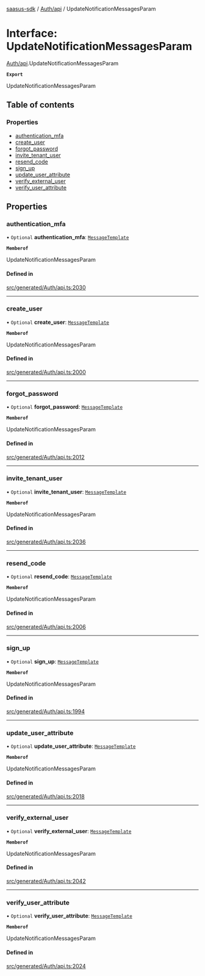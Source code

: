 [saasus-sdk](../README.md) / [Auth/api](../modules/Auth_api.md) / UpdateNotificationMessagesParam

# Interface: UpdateNotificationMessagesParam

[Auth/api](../modules/Auth_api.md).UpdateNotificationMessagesParam

**`Export`**

UpdateNotificationMessagesParam

## Table of contents

### Properties

- [authentication\_mfa](Auth_api.UpdateNotificationMessagesParam.md#authentication_mfa)
- [create\_user](Auth_api.UpdateNotificationMessagesParam.md#create_user)
- [forgot\_password](Auth_api.UpdateNotificationMessagesParam.md#forgot_password)
- [invite\_tenant\_user](Auth_api.UpdateNotificationMessagesParam.md#invite_tenant_user)
- [resend\_code](Auth_api.UpdateNotificationMessagesParam.md#resend_code)
- [sign\_up](Auth_api.UpdateNotificationMessagesParam.md#sign_up)
- [update\_user\_attribute](Auth_api.UpdateNotificationMessagesParam.md#update_user_attribute)
- [verify\_external\_user](Auth_api.UpdateNotificationMessagesParam.md#verify_external_user)
- [verify\_user\_attribute](Auth_api.UpdateNotificationMessagesParam.md#verify_user_attribute)

## Properties

### authentication\_mfa

• `Optional` **authentication\_mfa**: [`MessageTemplate`](Auth_api.MessageTemplate.md)

**`Memberof`**

UpdateNotificationMessagesParam

#### Defined in

[src/generated/Auth/api.ts:2030](https://github.com/saasus-platform/saasus-sdk-javascript/blob/c67ac22/src/generated/Auth/api.ts#L2030)

___

### create\_user

• `Optional` **create\_user**: [`MessageTemplate`](Auth_api.MessageTemplate.md)

**`Memberof`**

UpdateNotificationMessagesParam

#### Defined in

[src/generated/Auth/api.ts:2000](https://github.com/saasus-platform/saasus-sdk-javascript/blob/c67ac22/src/generated/Auth/api.ts#L2000)

___

### forgot\_password

• `Optional` **forgot\_password**: [`MessageTemplate`](Auth_api.MessageTemplate.md)

**`Memberof`**

UpdateNotificationMessagesParam

#### Defined in

[src/generated/Auth/api.ts:2012](https://github.com/saasus-platform/saasus-sdk-javascript/blob/c67ac22/src/generated/Auth/api.ts#L2012)

___

### invite\_tenant\_user

• `Optional` **invite\_tenant\_user**: [`MessageTemplate`](Auth_api.MessageTemplate.md)

**`Memberof`**

UpdateNotificationMessagesParam

#### Defined in

[src/generated/Auth/api.ts:2036](https://github.com/saasus-platform/saasus-sdk-javascript/blob/c67ac22/src/generated/Auth/api.ts#L2036)

___

### resend\_code

• `Optional` **resend\_code**: [`MessageTemplate`](Auth_api.MessageTemplate.md)

**`Memberof`**

UpdateNotificationMessagesParam

#### Defined in

[src/generated/Auth/api.ts:2006](https://github.com/saasus-platform/saasus-sdk-javascript/blob/c67ac22/src/generated/Auth/api.ts#L2006)

___

### sign\_up

• `Optional` **sign\_up**: [`MessageTemplate`](Auth_api.MessageTemplate.md)

**`Memberof`**

UpdateNotificationMessagesParam

#### Defined in

[src/generated/Auth/api.ts:1994](https://github.com/saasus-platform/saasus-sdk-javascript/blob/c67ac22/src/generated/Auth/api.ts#L1994)

___

### update\_user\_attribute

• `Optional` **update\_user\_attribute**: [`MessageTemplate`](Auth_api.MessageTemplate.md)

**`Memberof`**

UpdateNotificationMessagesParam

#### Defined in

[src/generated/Auth/api.ts:2018](https://github.com/saasus-platform/saasus-sdk-javascript/blob/c67ac22/src/generated/Auth/api.ts#L2018)

___

### verify\_external\_user

• `Optional` **verify\_external\_user**: [`MessageTemplate`](Auth_api.MessageTemplate.md)

**`Memberof`**

UpdateNotificationMessagesParam

#### Defined in

[src/generated/Auth/api.ts:2042](https://github.com/saasus-platform/saasus-sdk-javascript/blob/c67ac22/src/generated/Auth/api.ts#L2042)

___

### verify\_user\_attribute

• `Optional` **verify\_user\_attribute**: [`MessageTemplate`](Auth_api.MessageTemplate.md)

**`Memberof`**

UpdateNotificationMessagesParam

#### Defined in

[src/generated/Auth/api.ts:2024](https://github.com/saasus-platform/saasus-sdk-javascript/blob/c67ac22/src/generated/Auth/api.ts#L2024)
